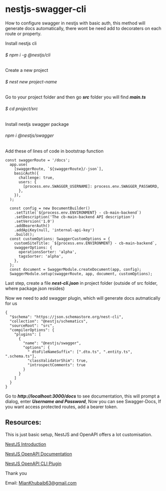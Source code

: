 # nestjs-swagger-cli
How to configure swagger in nestjs with basic auth, this method will generate docs automatically, there wont be need add to decoraters on each route or property.

Install nestjs cli
###### $ npm i -g @nestjs/cli

Create a new project
######  $ nest new project-name

Go to your project folder and then go ***src*** folder you will find ***main.ts***

###### $ cd project/src

Install nestjs swagger package
###### npm i @nestjs/swagger

Add these of lines of code in bootstrap function


```
const swaggerRoute = '/docs';
  app.use(
    [swaggerRoute, `${swaggerRoute}/-json`],
    basicAuth({
      challenge: true,
      users: {
        [process.env.SWAGGER_USERNAME]: process.env.SWAGGER_PASSWORD,
      },
    }),
  );

  const config = new DocumentBuilder()
    .setTitle(`${process.env.ENVIRONMENT} - cb-main-backend`)
    .setDescription('The cb-main-backend API description')
    .setVersion('1.0')
    .addBearerAuth()
    .addApiKey(null, 'internal-api-key')
    .build();
  const customOptions: SwaggerCustomOptions = {
    customSiteTitle: `${process.env.ENVIRONMENT} - cb-main-backend`,
    swaggerOptions: {
      operationsSorter: 'alpha',
      tagsSorter: 'alpha',
    },
  };
  const document = SwaggerModule.createDocument(app, config);
  SwaggerModule.setup(swaggerRoute, app, document, customOptions);
```

Last step, create a file ***nest-cli.json*** in project folder (outside of src folder, where package.json resides)

Now we need to add swagger plugin, which will generate docs autmatically for us

```
{
  "$schema": "https://json.schemastore.org/nest-cli",
  "collection": "@nestjs/schematics",
  "sourceRoot": "src",
  "compilerOptions": {
    "plugins": [
      {
        "name": "@nestjs/swagger",
        "options": {
          " dtoFileNameSuffix": [".dto.ts", ".entity.ts", ".schema.ts"],
          "classValidatorShim": true,
          "introspectComments": true
        }
      }
    ]
  }
}

```

Go to ***http://localhost:3000/docs*** to see documentation, this will prompt a dialog, enter ***Username and Password***, Now you can see Swagger-Docs, If you want access protected routes, add a bearer token.

## Resources:
This is just basic setup, NestJS and OpenAPI offers a lot customisation.

[NestJS Introduction](https://docs.nestjs.com/)

[NestJS OpenAPI Documentation](https://docs.nestjs.com/openapi/introduction)

[NestJS OpenAPI CLI Plugin](https://docs.nestjs.com/openapi/cli-plugin)

Thank you

Email: MianKhubaib63@gmail.com





